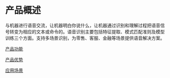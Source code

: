 #  产品概述

与机器进行语音交流，让机器明白你说什么，让机器通过识别和理解过程把语音信号转变为相应的文本或命令的。语音识别主要包括特征提取、模式匹配准则及模型训练三个方面。支持多场景识别，为零售、客服、金融等场景提供语音解决方案。

[产品功能](Features.md)

[产品优势](Benefits.md)

[应用场景](Application-Scenarios.md)